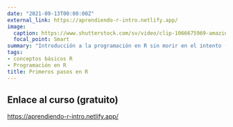 ```yaml
---
date: "2021-09-13T00:00:00Z"
external_link: https://aprendiendo-r-intro.netlify.app/
image:
  caption: https://www.shutterstock.com/sv/video/clip-1066675969-amazing-pink-neon-r-letter-logo-intro
  focal_point: Smart
summary: "Introducción a la programación en R sin morir en el intento (gratuito y en castellano, dificultad 1/7)"
tags:
- conceptos básicos R
- Programación en R
title: Primeros pasos en R
---
```


## Enlace al curso (gratuito)

https://aprendiendo-r-intro.netlify.app/

